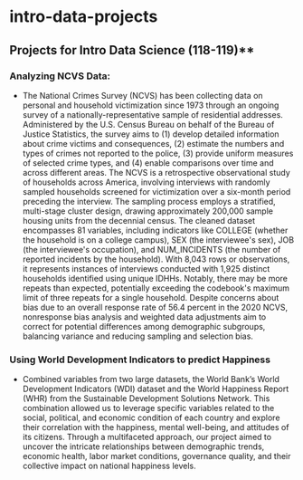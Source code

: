 # intro-data-projects

## Projects for Intro Data Science (118-119)**

### Analyzing NCVS Data:
  - The National Crimes Survey (NCVS) has been collecting data on personal and household victimization since 1973 through an ongoing survey of a nationally-representative sample of residential addresses. Administered by the U.S. Census Bureau on behalf of the Bureau of Justice Statistics, the survey aims to (1) develop detailed information about crime victims and consequences, (2) estimate the numbers and types of crimes not reported to the police, (3) provide uniform measures of selected crime types, and (4) enable comparisons over time and across different areas. The NCVS is a retrospective observational study of households across America, involving interviews with randomly sampled households screened for victimization over a six-month period preceding the interview. The sampling process employs a stratified, multi-stage cluster design, drawing approximately 200,000 sample housing units from the decennial census. The cleaned dataset encompasses 81 variables, including indicators like COLLEGE (whether the household is on a college campus), SEX (the interviewee's sex), JOB (the interviewee's occupation), and NUM_INCIDENTS (the number of reported incidents by the household). With 8,043 rows or observations, it represents instances of interviews conducted with 1,925 distinct households identified using unique IDHHs. Notably, there may be more repeats than expected, potentially exceeding the codebook's maximum limit of three repeats for a single household. Despite concerns about bias due to an overall response rate of 56.4 percent in the 2020 NCVS, nonresponse bias analysis and weighted data adjustments aim to correct for potential differences among demographic subgroups, balancing variance and reducing sampling and selection bias.
 
### Using World Development Indicators to predict Happiness
  - Combined variables from two large datasets, the World Bank’s World Development Indicators (WDI) dataset and the World Happiness Report (WHR) from the Sustainable Development Solutions Network. This combination allowed us to leverage specific variables related to the social, political, and economic condition of each country and explore their correlation with the happiness, mental well-being, and attitudes of its citizens. Through a multifaceted approach, our project aimed to uncover the intricate relationships between demographic trends, economic health, labor market conditions, governance quality, and their collective impact on national happiness levels.
